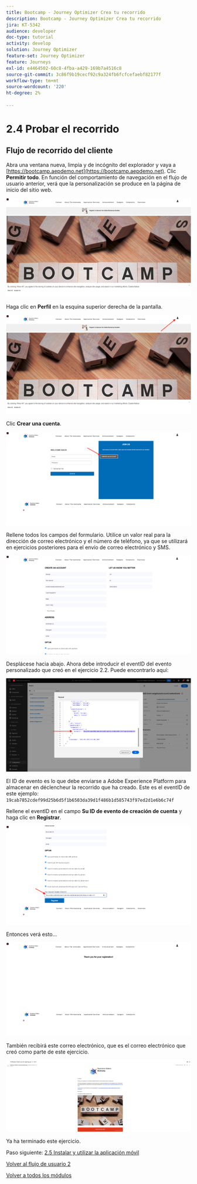 ```yaml
---
title: Bootcamp - Journey Optimizer Crea tu recorrido
description: Bootcamp - Journey Optimizer Crea tu recorrido
jira: KT-5342
audience: developer
doc-type: tutorial
activity: develop
solution: Journey Optimizer
feature-set: Journey Optimizer
feature: Journeys
exl-id: e4464502-60c8-4fba-a429-169b7a4516c8
source-git-commit: 3c86f9b19cecf92c9a324fb6fcfcefaebf82177f
workflow-type: tm+mt
source-wordcount: '220'
ht-degree: 2%

---
```


# 2.4 Probar el recorrido

## Flujo de recorrido del cliente

Abra una ventana nueva, limpia y de incógnito del explorador y vaya a [https://bootcamp.aepdemo.net](https://bootcamp.aepdemo.net). Clic **Permitir todo**. En función del comportamiento de navegación en el flujo de usuario anterior, verá que la personalización se produce en la página de inicio del sitio web.

![DSN](./images/web8a.png)

Haga clic en **Perfil** en la esquina superior derecha de la pantalla.

![Demostración](./images/web8b.png)

Clic **Crear una cuenta**.

![Demostración](./images/pv5.png)

Rellene todos los campos del formulario. Utilice un valor real para la dirección de correo electrónico y el número de teléfono, ya que se utilizará en ejercicios posteriores para el envío de correo electrónico y SMS.

![Demostración](./images/pv7a.png)

Desplácese hacia abajo. Ahora debe introducir el eventID del evento personalizado que creó en el ejercicio 2.2. Puede encontrarlo aquí:

![ACOP](./images/payloadeventID.png)

El ID de evento es lo que debe enviarse a Adobe Experience Platform para almacenar en déclencheur la recorrido que ha creado. Este es el eventID de este ejemplo: `19cab7852cdef99d25b6d5f1b6503da39d1f486b1d585743f97ed2d1e6b6c74f`

Rellene el eventID en el campo **Su ID de evento de creación de cuenta** y haga clic en **Registrar**.

![Demostración](./images/pv8a.png)

Entonces verá esto...

![Demostración](./images/pv9.png)

También recibirá este correo electrónico, que es el correo electrónico que creó como parte de este ejercicio.

![Demostración](./images/pv10a.png)

Ya ha terminado este ejercicio.

Paso siguiente: [2.5 Instalar y utilizar la aplicación móvil](./ex5.md)

[Volver al flujo de usuario 2](./uc2.md)

[Volver a todos los módulos](../../overview.md)
